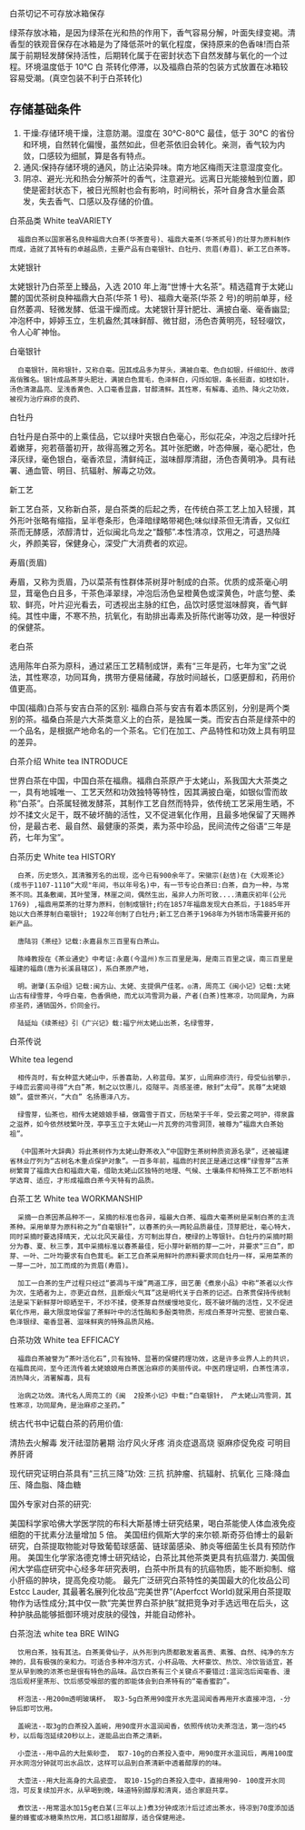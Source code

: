 白茶切记不可存放冰箱保存

绿茶存放冰箱，是因为绿茶在光和热的作用下，香气容易分解，叶面失绿变褐。清香型的铁观音保存在冰箱是为了降低茶叶的氧化程度，保持原来的色香味!而白茶属于前期轻发酵保持活性，后期转化属于在密封状态下自然发酵与氧化的一个过程。环境温度低于 10°C 白 茶转化停滞，以及福鼎白茶的包装方式放置在冰箱较容易受潮。(真空包装不利于白茶转化)

## 存储基础条件

1. 干燥:存储环境干燥，注意防潮。湿度在 30°C-80°C 最佳，低于 30°C 的省份和环境，自然转化偏慢，虽然如此，但老茶依旧会转化。亲测，香气较为内敛，口感较为细腻，算是各有特点。
2. 通风:保持存储环境的通风，防止沾染异味。南方地区梅雨天注意湿度变化。
3. 阴凉、避光:光和热会分解茶叶的香气，注意避光。远离日光能接触到位置，即使是密封状态下，被日光照射也会有影响，时间稍长，茶叶自身含水量会蒸发，失去香气、口感以及存储的价值。

白茶品类
White teaVARIETY

      福鼎白茶以国家著名良种福鼎大白茶(华茶壹号)、福鼎大毫茶(华茶贰号)的壮芽为原料制作而成，造就了其特有的卓越品质，主要产品有白毫银针、白牡丹、贡眉(寿眉)、新工艺白茶等。

太姥银针

太姥银针乃白茶至上臻品，入选 2010 年上海“世博十大名茶”。精选蕴育于太姥山麓的国优茶树良种福鼎大白茶(华茶 1 号)、福鼎大毫茶(华茶 2 号)的明前单芽，经自然萎凋、轻微发酵、低温干燥而成。太姥银针芽针肥壮、满披白毫、毫香幽显;冲泡杯中，婷婷玉立，生机盎然;其味鲜醇、微甘甜，汤色杏黄明亮，轻轻啜饮，令人心旷神怡。

白毫银针

      白毫银针，简称银针，又称白毫。因其成品多为芽头，满被白毫、色白如银，纤细如什、故得高俏雅名。银针成品茶芽头肥壮，满披白色茸毛，色泽鲜白，闪烁如银，条长挺直，如枝如针，汤色清澈晶亮、呈浅香黄色、入口毫香显露，甘醇清鲜。其性寒，有解毒、追热、降火之功效，被视为治疗麻疹的良药、

白牡丹

白牡丹是白茶中的上乘佳品，它以绿叶夹银白色毫心，形似花朵，冲泡之后绿叶托着嫩芽，宛若蓓蕾初开，故得高雅之芳名。其叶张肥嫩，叶态伸展，毫心肥壮，色泽灰绿，毫色银白，毫香浓显，清鲜纯正，滋味醇厚清甜，汤色杏黄明净。具有祛署、通血管、明目、抗辐射、解毒之功效。

新工艺

新工艺白茶，又称新白茶，是白茶类的后起之秀，在传统白茶工艺上加入轻援，其外形叶张略有缩指，呈半卷条形，色泽暗绿略带褐色;味似绿茶但无清香，又似红茶而无酵感，浓醇清廿，近似闽北鸟龙之“馥郁”.本性清凉，饮用之，可退热降火，养颜美容，保健身心，深受广大消费者的欢迎。

寿眉(贡眉)

寿眉，又称为贡眉，乃以菜茶有性群体茶树芽叶制成的白茶。优质的成茶毫心明显，茸毫色白且多，干茶色泽翠绿，冲泡后汤色呈橙黄色或深黄色，叶底匀整、柔软、鲜亮，叶片迎光看去，可透视出主脉的红色，品饮时感觉滋味醇爽，香气鲜纯。其性中庸，不寒不热，抗氧化，有助排出毒素及折陈代谢等功效，是一种很好的保健茶。

老白茶

选用陈年白茶为原科，通过紧压工艺精制成饼，素有“三年是药，七年为宝”之说法，其性寒凉，功同耳角，携带方便易储藏，存放时间越长，口感更醇和，药用价值更高。

中国(福鼎)白茶与安吉白茶的区别:
福鼎白茶与安吉有着本质区别，分别是两个类别的茶。福桑白茶是六大茶类意义上的白茶，是独属一类。而安吉白茶是绿茶中的一个品名，是根据产地命名的一个茶名。它们在加工、产品特性和功效上具有明显的差异。

白茶介绍
White tea INTRODUCE

世界白茶在中国，中国白茶在福鼎。福鼎白茶原产于太姥山，系我国大大茶类之一，具有地城唯一、工艺天然和功效独特等特性，因其满披白毫，如银似雪而故称“白茶”。白茶属轻微发酵茶，其制作工艺自然而特异，依传统工艺采用生晒，不炒不揉文火足干，既不破坏酶的活性，又不促进氧化作用，且最多地保留了天赐养份，是最古老、最自然、最健康的茶类，素为茶中珍品，民间流传之俗语“三年是药，七年为宝”。

白茶历史
White tea HISTORY

      白茶，历史悠久，其清雅芳名的出现，迄今已有900余年了。宋徽宗(赵佶)在《大观茶论》(成书于1107-1110“大观"年间，书以年号名)中，有一节专论白茶曰:白茶，自为一种，与常茶不同。其条敷阐，其叶莹薄，林崖之间，偶然生出，虽非人力所可致....清嘉庆初年(公元1769) ,福鼎用菜茶的壮芽为原料，创制成银针;约在1857年福鼎发现大白茶后，于1885年开始以大白茶芽制白毫银针; 1922年创制了白牡丹;新工艺白茶于1968年为外销市场需要开拓的新产品。

      唐陆羽《茶经》记载:永嘉县东三百里有白茶山。

      陈峰教授在《茶业通史》中考证:永嘉(今温州)东三百里是海，是南三百里之误，南三百里是福建的福鼎(唐为长溪县辖区)，系白茶原产地，

      明。谢肇(五杂组》记载:闽方山、太姥、支提俱产佳茗。◎清，周亮工《闽小记》记载:太姥山古有绿雪芽，今呼白毫，色香俱绝，而尤以鸿雪洞为最，产者(白茶)性寒凉，功同犀角，为麻疹圣药，通销国外，价同金行。

      陆延灿《续茶经》引《广兴记》载:福宁州太姥山出茶，名绿雪芽，

白茶传说

White tea legend

      相传尧时，有女种蓝大姥山中，乐善喜助，人称蓝母。某岁，山周麻疹流行，母受仙翁攀示，于峰峦云雾间寻得“大白”茶，制之以饮惠儿，疫隧平。尧感圣德，敞封“太母”。民尊“太姥娘娘”。盛世茶兴，“大白” 名扬惠泽八方。

      绿雪芽，仙茶也，相传太姥娘娘手植，做霜雪于百丈，历枯荣于千年，受云雾之呵护，得泉露之滋养，如今依然枝繁叶茂，亭亭玉立于太姥山一片瓦旁的鸿雪洞顶，被尊为“福鼎大白茶始祖”。

      《中国茶叶大辞典》将此茶树作为太姥山野茶收入“中国野生茶树种质资源名录”，还被福建省林业厅列为“古树名木重点保护对象”。一百多年前，福鼎的村民正是通过这棵“绿雪芽”古茶树繁育了福鼎大白和福鼎大毫，借助太姥山区独特的地理、气候、土壤条件和特殊工艺不断地科学选育、适应，才形成福鼎白茶今天特有的品质。

白茶工艺
White tea WORKMANSHIP

      采摘一白茶因茶品种不一，呆摘的标准也各异，福最大白茶、福鼎大毫茶树是采制白茶的主流茶种。采用单芽为原科称之为“白毫银针”，以春茶的头一两轮品质最佳，顶芽肥壮，毫心特大，同时采摘时要选择晴天，尤以北风天最佳，方可制出芽白，梗绿的上等银针。白牡丹的采摘时期分为春、夏、秋三季，其中采摘标准以春茶最佳，短小芽叶新梢的芽一二叶，并要求“三白”，即芽、一叶、二叶均要求有白色茸毛。新工艺白茶采用鲜叶的原料要求同白牡丹一样，采用菜茶的一芽一二叶，加工而成的为贡眉(寿眉)。

      加工一白茶的生产过程只经过“萎凋与干燥”两道工序，田艺蘅《煮泉小品》中称“茶者以火作为次，生晒者为上，亦更近自然，且断烟火气耳”这是明代关于白茶的记述。白茶贯保持传统制法是采下新鲜芽叶晾晒至干，不炒不揉，使茶芽自然缓慢地变化，既不破坏酶的活性，又不促进氧化作用，最大限度地保留了茶鲜叶中的活性酶和多酚类物质，形成白茶芽叶完整、密披白毫、色泽银绿、毫香显著、滋味鲜爽的特殊品质风格。

白茶功效 White tea EFFICACY

      福鼎白茶被誉为“茶叶活化石”,贝有独特、显著的保健药理功效，这是许多业界人上的共识，在福鼎民间，至今还流传着太姥娘娘用白茶医治麻疹的美丽传说。中医药理证明，白茶性清凉，消热降火，消署解毒，具有

      治病之功效。清代名人周亮工的《闽  2投茶小记》中载:“白毫银针， 产太姥山鸿雪洞，其性寒凉，功同犀角，是治麻疹之圣药。”

统古代书中记载白茶的药用价值:

清热去火解毒 发汗祛湿防暑期 治疗风火牙疼 消炎症退高烧 驱麻疹促免疫 可明目养肝肾

现代研究证明白茶具有“三抗三降”功效:
三抗 抗肿瘤、抗辐射、抗氧化
三降:降血压、降血脂、降血糖

国外专家对白茶的研究:

美国科学家哈佛大学医学院的布科大斯基博士研究结果，喝白茶能使人体血液免疫细胞的干扰素分法量增加 5 倍。
美国纽约佩斯大学的来尔顿.斯奇芬伯博士的最新研究，白茶提取物能对导致葡萄球感菌、链球菌感染、肺炎等细菌生长具有预防作用。
美国生化学家洛德克博士研究结论，白茶比其他茶类更具有抗癌潜力.
美国俄闲大学癌症研究中心经多年研究表明，白茶中所具有的抗癌物质，能不断抑制、缩小肝癌的肿块，提高免疫功能。
最先广泛研究白茶特性的美国最大的化妆品公司 Estcc Lauder, 其最著名展列化妆品“完美世界”(Aperfcct World)就采用白茶提取物作为话性成分;其中仅一款“完美世界白茶护肤”就把竞争对手选远甩在后头，这种护肤品能够抵御环境对皮肤的侵蚀，并能自动修补。

白茶泡法
white tea BRE WING

      饮用白茶，独有其法。白茶美骨仙子，从外形到内质都散发着高贵、素雅、自然、纯净的东方神的，具有极强的亲和力。可适合多种冲泡方式，小杯品吸、大杯豪饮、热饮、冷饮皆适宜，甚至从早到晚的浓茶也是很有特色的品味。品饮白茶有三个关键点不要错过:温润泡后闻毫香、漫泡后观杯里茶形、饮后感受喉部的蜜的即能体会到白茶特有的“毫香蜜韵”。

      杯泡法--用200m透明玻璃杯， 取3-5g白茶用90度开水先温润闻香再用开水直接冲泡，-分钟后即可饮用。

      盖碗法--取3g的白茶投入盖碗，用90度开水温润闻香，依照传统功夫茶泡法，第一泡约45秒，以后每泡延续20秒以上，遂能品出白茶之清新。

      小壶法--用中品的大肚紫砂壶， 取7-10g的白茶投入查中，用90度开水温润后，再用100度开水网泡分钟就可出水品饮，这样可以品到白茶清新中透着醇厚的的味。

      大壶法--用大肚高身的大品瓷壶， 取10-15g的白茶投入壶中，直接用90- 100度开水同泡，可反复续加开水，从早喝到晚，味道特别醇厚和清爽，适合家庭共享。

      煮饮法--用常温水加15g老白某(三年以上)煮3分钟成浓汁后过滤出茶水，待凉到70度添加适量的蜂蜜或冰糖乘热饮用，其口感1甜醇厚，适合保健用途。
